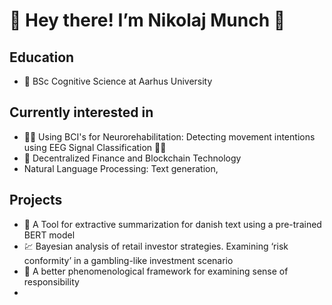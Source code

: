 # 👋 Hey there! I’m Nikolaj Munch 👋

## Education
 
- 🧠 BSc Cognitive Science at Aarhus University

## Currently interested in

- 🖖🦾 Using BCI's for Neurorehabilitation: Detecting movement intentions using EEG Signal Classification 🦿🤟
- 💸 Decentralized Finance and Blockchain Technology
- Natural Language Processing: Text generation, 

## Projects

- 📝 A Tool for extractive summarization for danish text using a pre-trained BERT model
- 💹 Bayesian analysis of retail investor strategies. Examining ‘risk conformity’ in a gambling-like investment scenario 
- 💑 A better phenomenological framework for examining sense of responsibility 
- 




<!---
magilogi/magilogi is a ✨ special ✨ repository because its `README.md` (this file) appears on your GitHub profile.
You can click the Preview link to take a look at your changes.
--->
